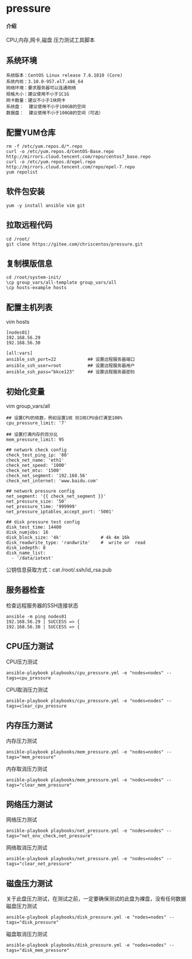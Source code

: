 # pressure

#### 介绍
CPU,内存,网卡,磁盘 压力测试工具脚本

## 系统环境
```
系统版本：CentOS Linux release 7.6.1810 (Core)
系统内核：3.10.0-957.el7.x86_64
网络环境：要求服务器可以连通网络
规格大小：建议使用不小于1C1G
网卡数量：建议不小于1块网卡
系统盘：  建议使用不小于100GB的空间
数据盘：  建议使用不小于100GB的空间（可选）
```

## 配置YUM仓库
```
rm -f /etc/yum.repos.d/*.repo
curl -o /etc/yum.repos.d/CentOS-Base.repo http://mirrors.cloud.tencent.com/repo/centos7_base.repo
curl -o /etc/yum.repos.d/epel.repo http://mirrors.cloud.tencent.com/repo/epel-7.repo
yum repolist
```

## 软件包安装
```
yum -y install ansible vim git
```

## 拉取远程代码
```
cd /root/
git clone https://gitee.com/chriscentos/pressure.git
```

## 复制模版信息
```
cd /root/system-init/
\cp group_vars/all-template group_vars/all
\cp hosts-example hosts
```

## 配置主机列表
vim hosts
```
[nodes01]
192.168.56.29 
192.168.56.30

[all:vars]
ansible_ssh_port=22            ## 设置远程服务器端口
ansible_ssh_user=root          ## 设置远程服务器用户
ansible_ssh_pass="bkce123"     ## 设置远程服务器密码
```


## 初始化变量
vim group_vars/all
```
## 设置CPU的核数，例如设置1核 则1核CPU会打满至100%
cpu_pressure_limit: '7'

## 设置打满内存的百分比
mem_pressure_limit: 95

## network check config
check_test_ping_ip: '80'
check_net_name: 'eth1'
check_net_speed: '1000'
check_net_mtu: '1500'
check_net_segment: '192.168.56'
check_net_internet: 'www.baidu.com'

## network pressure config
net_segment: '{{ check_net_segment }}'
net_pressure_size: '50'
net_pressure_time: '999999'
net_pressure_iptables_accept_port: '5001'

## disk pressure test config
disk_test_time: 14400
disk_numjobs: 16
disk_block_size: '4k'               # 4k 4m 16k
disk_readwrite_type: 'randwrite'    #  write or  read
disk_iodepth: 8
disk_name_list:
  - '/data/iotest'
```
公钥信息获取方式：cat /root/.ssh/id_rsa.pub 

## 服务器检查
检查远程服务器的SSH连接状态
```
ansible -m ping nodes01
192.168.56.29 | SUCCESS => {
192.168.56.30 | SUCCESS => {
```

## CPU压力测试

CPU压力测试
```
ansible-playbook playbooks/cpu_pressure.yml -e "nodes=nodes" --tags=cpu_pressure
```
CPU取消压力测试
```
ansible-playbook playbooks/cpu_pressure.yml -e "nodes=nodes" --tags=clear_cpu_pressure
```

## 内存压力测试
内存压力测试
```
ansible-playbook playbooks/mem_pressure.yml -e "nodes=nodes" --tags="mem_pressure"
```

内存取消压力测试
```
ansible-playbook playbooks/mem_pressure.yml -e "nodes=nodes" --tags="clear_mem_pressure"
```

## 网络压力测试

网络压力测试
```
ansible-playbook playbooks/net_pressure.yml -e "nodes=nodes" --tags="net_env_check,net_pressure"
```

网络取消压力测试
```
ansible-playbook playbooks/net_pressure.yml -e "nodes=nodes" --tags="clear_net_pressure"
```


## 磁盘压力测试
关于此盘压力测试，在测试之前，一定要确保测试的此盘为裸盘，没有任何数据
磁盘压力测试
```
ansible-playbook playbooks/disk_pressure.yml -e "nodes=nodes" --tags="disk_pressure"
```

磁盘取消压力测试
```
ansible-playbook playbooks/disk_pressure.yml -e "nodes=nodes" --tags="disk_mem_pressure"
```






